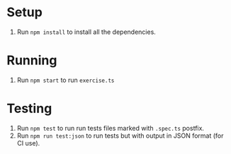 # Setup

1. Run `npm install` to install all the dependencies.

# Running

1. Run `npm start` to run `exercise.ts`

# Testing 

1. Run `npm test` to run run tests files marked with `.spec.ts` postfix.
2. Run `npm run test:json` to run tests but with output in JSON format (for CI use).